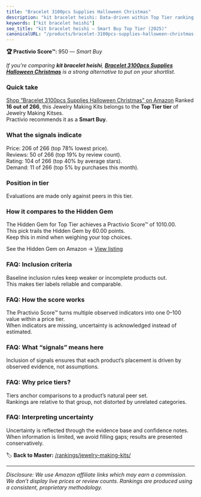 ```yaml
---
title: "Bracelet 3100pcs Supplies Halloween Christmas"
description: "kit bracelet heishi: Data-driven within Top Tier ranking using the Practivio Score™. Positioned by quality, value, demand, findability, momentum."
keywords: ["kit bracelet heishi"]
seo_title: "kit bracelet heishi — Smart Buy Top Tier (2025)"
canonicalURL: "/products/bracelet-3100pcs-supplies-halloween-christmas-B0B4BX6SY2/"
---
```


**🏆 Practivio Score™:** 950 — _Smart Buy_


*If you're comparing **kit bracelet heishi**, **[Bracelet 3100pcs Supplies Halloween Christmas](https://www.amazon.com/dp/B0B4BX6SY2?tag=practivio-20)** is a strong alternative to put on your shortlist.*
### Quick take
[Shop “Bracelet 3100pcs Supplies Halloween Christmas” on Amazon](https://www.amazon.com/dp/B0B4BX6SY2?tag=practivio-20)
Ranked **16 out of 266**, this Jewelry Making Kits belongs to the **Top Tier tier** of Jewelry Making Kitses.  
Practivio recommends it as a **Smart Buy**.

### What the signals indicate
Price: 206 of 266 (top 78% lowest price).  
Reviews: 50 of 266 (top 19% by review count).  
Rating: 104 of 266 (top 40% by average stars).  
Demand: 11 of 266 (top 5% by purchases this month).

### Position in tier
Evaluations are made only against peers in this tier.

### How it compares to the Hidden Gem
The Hidden Gem for Top Tier achieves a Practivio Score™ of 1010.00.  
This pick trails the Hidden Gem by 60.00 points.  
Keep this in mind when weighing your top choices.  

See the Hidden Gem on Amazon → [View listing](https://www.amazon.com/dp/B00BOZ79UO?tag=practivio-20)

### FAQ: Inclusion criteria
Baseline inclusion rules keep weaker or incomplete products out.  
This makes tier labels reliable and comparable.

### FAQ: How the score works
The Practivio Score™ turns multiple observed indicators into one 0–100 value within a price tier.  
When indicators are missing, uncertainty is acknowledged instead of estimated.

### FAQ: What “signals” means here
Inclusion of signals ensures that each product’s placement is driven by observed evidence, not assumptions.

### FAQ: Why price tiers?
Tiers anchor comparisons to a product’s natural peer set.  
Rankings are relative to that group, not distorted by unrelated categories.

### FAQ: Interpreting uncertainty
Uncertainty is reflected through the evidence base and confidence notes.  
When information is limited, we avoid filling gaps; results are presented conservatively.


🏷️ **Back to Master:** [/rankings/jewelry-making-kits/](/rankings/jewelry-making-kits/)

---
_Disclosure: We use Amazon affiliate links which may earn a commission. We don’t display live prices or review counts. Rankings are produced using a consistent, proprietary methodology._
